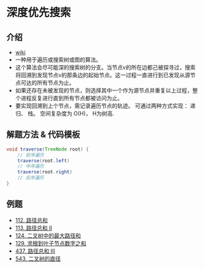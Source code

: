 # 深度优先搜索

## 介绍

* [wiki](https://zh.wikipedia.org/wiki/%E6%B7%B1%E5%BA%A6%E4%BC%98%E5%85%88%E6%90%9C%E7%B4%A2)
* 一种用于遍历或搜索树或图的算法。
* 这个算法会尽可能深的搜索树的分支。当节点v的所在边都己被探寻过，搜索将回溯到发现节点v的那条边的起始节点。这一过程一直进行到已发现从源节点可达的所有节点为止。
* 如果还存在未被发现的节点，则选择其中一个作为源节点并重复以上过程，整个进程反复进行直到所有节点都被访问为止。
* 要实现回溯到上个节点，需记录遍历节点的轨迹。 可通过两种方式实现： 递归、 栈。 空间复杂度为 O(H)， H为树高.

## 解题方法 & 代码模板

``` java
void traverse(TreeNode root) {
    // 前序遍历
    traverse(root.left)
    // 中序遍历
    traverse(root.right)
    // 后序遍历
}
```

## 例题

* [112. 路径总和](https://leetcode-cn.com/problems/path-sum/description/)
* [113. 路径总和 II](https://leetcode-cn.com/problems/path-sum-ii/)
* [124. 二叉树中的最大路径和](https://leetcode-cn.com/problems/binary-tree-maximum-path-sum/)
* [129. 求根到叶子节点数字之和](https://leetcode-cn.com/problems/sum-root-to-leaf-numbers/)
* [437. 路径总和 III](https://leetcode-cn.com/problems/path-sum-iii/description/)
* [543. 二叉树的直径](https://leetcode-cn.com/problems/diameter-of-binary-tree/)
